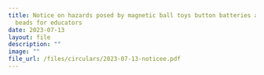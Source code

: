 ```yaml
---
title: Notice on hazards posed by magnetic ball toys button batteries and water
  beads for educators
date: 2023-07-13
layout: file
description: ""
image: ""
file_url: /files/circulars/2023-07-13-noticee.pdf
---
```

